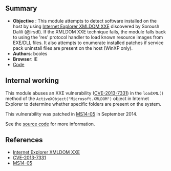 ## Summary

* **Objective** : This module attempts to detect software installed on the host by using [Internet Explorer XMLDOM XXE](https://soroush.secproject.com/blog/2013/04/microsoft-xmldom-in-ie-can-divulge-information-of-local-drivenetwork-in-error-messages/) discovered by Soroush Dalili (@irsdl). If the XMLDOM XXE technique fails, the module falls back to using the 'res' protocol handler to load known resource images from EXE/DLL files. It also attempts to enumerate installed patches if service pack uninstall files are present on the host (WinXP only).
* **Authors**: bcoles
* **Browser**: IE
* [Code](https://github.com/beefproject/beef/tree/master/modules/host/detect_software)


## Internal working

This module abuses an XXE vulnerability ([CVE-2013-7331](https://www.cvedetails.com/cve/cve-2013-7331)) in the `loadXML()` method of the `ActiveXObject("Microsoft.XMLDOM")` object in Internet Explorer to determine whether specific folders are present on the system.

This vulnerability was patched in [MS14-05](https://technet.microsoft.com/en-us/library/security/ms14-052.aspx) in September 2014.

See the [source code](https://github.com/beefproject/beef/tree/master/modules/host/detect_software) for more information.


## References

* [Internet Explorer XMLDOM XXE](https://soroush.secproject.com/blog/2013/04/microsoft-xmldom-in-ie-can-divulge-information-of-local-drivenetwork-in-error-messages/)
* [CVE-2013-7331](https://www.cvedetails.com/cve/cve-2013-7331)
* [MS14-05](https://technet.microsoft.com/en-us/library/security/ms14-052.aspx)

